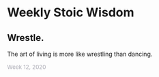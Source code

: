 # Weekly Stoic Wisdom


## Wrestle.

The art of living is more like wrestling than dancing.

<font color="#a9a9b3" size=2>Week 12, 2020</font>
